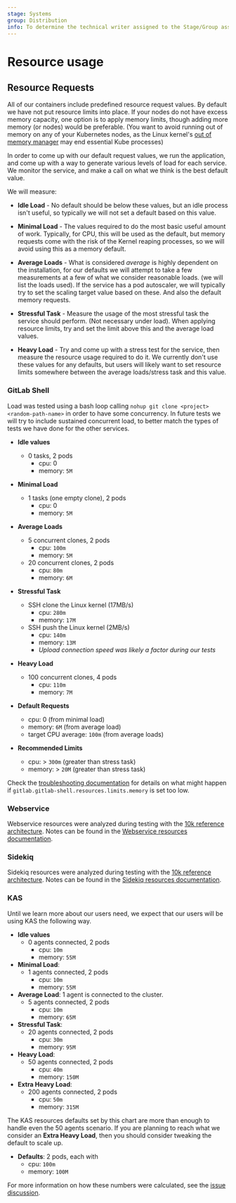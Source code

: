 ```yaml
---
stage: Systems
group: Distribution
info: To determine the technical writer assigned to the Stage/Group associated with this page, see https://about.gitlab.com/handbook/product/ux/technical-writing/#assignments
---
```


# Resource usage

## Resource Requests

All of our containers include predefined resource request values. By default we
have not put resource limits into place. If your nodes do not have excess memory
capacity, one option is to apply memory limits, though adding more memory (or nodes)
would be preferable. (You want to avoid running out of memory on any of your
Kubernetes nodes, as the Linux kernel's [out of memory manager](https://www.kernel.org/doc/gorman/html/understand/understand016.html) may end essential Kube processes)

In order to come up with our default request values, we run the application, and
come up with a way to generate various levels of load for each service. We monitor the
service, and make a call on what we think is the best default value.

We will measure:

- **Idle Load** - No default should be below these values, but an idle process
  isn't useful, so typically we will not set a default based on this value.

- **Minimal Load** - The values required to do the most basic useful amount of work.
  Typically, for CPU, this will be used as the default, but memory requests come with
  the risk of the Kernel reaping processes, so we will avoid using this as a memory default.

- **Average Loads** - What is considered *average* is highly dependent on the installation,
  for our defaults we will attempt to take a few measurements at a few of what we
  consider reasonable loads. (we will list the loads used). If the service has a pod
  autoscaler, we will typically try to set the scaling target value based on these.
  And also the default memory requests.

- **Stressful Task** - Measure the usage of the most stressful task the service
  should perform. (Not necessary under load). When applying resource limits, try and
  set the limit above this and the average load values.

- **Heavy Load** - Try and come up with a stress test for the service, then measure
  the resource usage required to do it. We currently don't use these values for any
  defaults, but users will likely want to set resource limits somewhere between the
  average loads/stress task and this value.

### GitLab Shell

Load was tested using a bash loop calling  `nohup git clone <project> <random-path-name>` in order to have some concurrency.
In future tests we will try to include sustained concurrent load, to better match the types of tests we have done for the other services.

- **Idle values**
  - 0 tasks, 2 pods
    - cpu: 0
    - memory: `5M`

- **Minimal Load**
  - 1 tasks (one empty clone), 2 pods
    - cpu: 0
    - memory: `5M`

- **Average Loads**
  - 5 concurrent clones, 2 pods
    - cpu: `100m`
    - memory: `5M`
  - 20 concurrent clones, 2 pods
    - cpu: `80m`
    - memory: `6M`

- **Stressful Task**
  - SSH clone the Linux kernel (17MB/s)
    - cpu: `280m`
    - memory: `17M`
  - SSH push the Linux kernel (2MB/s)
    - cpu: `140m`
    - memory: `13M`
    - *Upload connection speed was likely a factor during our tests*

- **Heavy Load**
  - 100 concurrent clones, 4 pods
    - cpu: `110m`
    - memory: `7M`

- **Default Requests**
  - cpu: 0 (from minimal load)
  - memory: `6M` (from average load)
  - target CPU average: `100m` (from average loads)

- **Recommended Limits**
  - cpu: > `300m` (greater than stress task)
  - memory: > `20M` (greater than stress task)

Check the [troubleshooting documentation](../troubleshooting/index.md#git-over-ssh-the-remote-end-hung-up-unexpectedly)
for details on what might happen if `gitlab.gitlab-shell.resources.limits.memory` is set too low.

### Webservice

Webservice resources were analyzed during testing with the
[10k reference architecture](https://docs.gitlab.com/ee/administration/reference_architectures/10k_users.html).
Notes can be found in the [Webservice resources documentation](../charts/gitlab/webservice/index.md#resources).

### Sidekiq

Sidekiq resources were analyzed during testing with the
[10k reference architecture](https://docs.gitlab.com/ee/administration/reference_architectures/10k_users.html).
Notes can be found in the [Sidekiq resources documentation](../charts/gitlab/sidekiq/index.md#resources).

### KAS

Until we learn more about our users need, we expect that our users will be using KAS the following way.

- **Idle values**
  - 0 agents connected, 2 pods
    - cpu: `10m`
    - memory: `55M`
- **Minimal Load**:
  - 1 agents connected, 2 pods
    - cpu: `10m`
    - memory: `55M`
- **Average Load**: 1 agent is connected to the cluster.
  - 5 agents connected, 2 pods
    - cpu: `10m`
    - memory: `65M`
- **Stressful Task**:
  - 20 agents connected, 2 pods
    - cpu: `30m`
    - memory: `95M`
- **Heavy Load**:
  - 50 agents connected, 2 pods
    - cpu: `40m`
    - memory: `150M`
- **Extra Heavy Load**:
  - 200 agents connected, 2 pods
    - cpu: `50m`
    - memory: `315M`

The KAS resources defaults set by this chart are more than enough to handle even the 50 agents scenario.
If you are planning to reach what we consider an **Extra Heavy Load**, then you should consider tweaking the
default to scale up.

- **Defaults**: 2 pods, each with
  - cpu: `100m`
  - memory: `100M`

For more information on how these numbers were calculated, see the
[issue discussion](https://gitlab.com/gitlab-org/gitlab/-/issues/296789#note_542196438).
